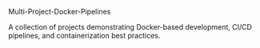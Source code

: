 Multi-Project-Docker-Pipelines 

A collection of projects demonstrating Docker-based development, CI/CD pipelines, and containerization best practices.
